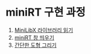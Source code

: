 # miniRT 구현 과정
1. [MiniLibX 라이브러리 읽기](miniRT라이브러리)
2. [miniRT 창 띄우기](miniRT풀이)
3. [간단한 도형 그리기](miniRT평면도형)
